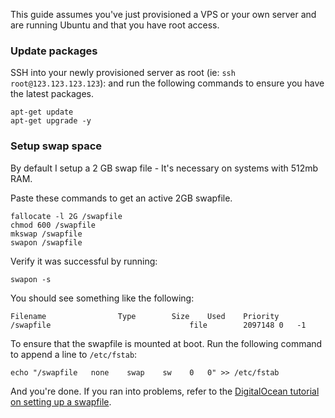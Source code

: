 This guide assumes you've just provisioned a VPS or your own server and are running Ubuntu and that you have root access.

### Update packages
SSH into your newly provisioned server as root (ie: `ssh root@123.123.123.123`): and run the following commands to ensure you have the latest packages.

```
apt-get update
apt-get upgrade -y
```

### Setup swap space
By default I setup a 2 GB swap file - It's necessary on systems with 512mb RAM.

Paste these commands to get an active 2GB swapfile.
```
fallocate -l 2G /swapfile
chmod 600 /swapfile
mkswap /swapfile
swapon /swapfile
```

Verify it was successful by running:

```
swapon -s
```

You should see something like the following:
```
Filename				Type		Size	Used	Priority
/swapfile                               file		2097148	0	-1
```

To ensure that the swapfile is mounted at boot. Run the following command to append a line to `/etc/fstab`:

```
echo "/swapfile   none    swap    sw    0   0" >> /etc/fstab
```

And you're done. If you ran into problems, refer to the [DigitalOcean tutorial on setting up a swapfile](https://www.digitalocean.com/community/tutorials/how-to-add-swap-on-ubuntu-14-04).
